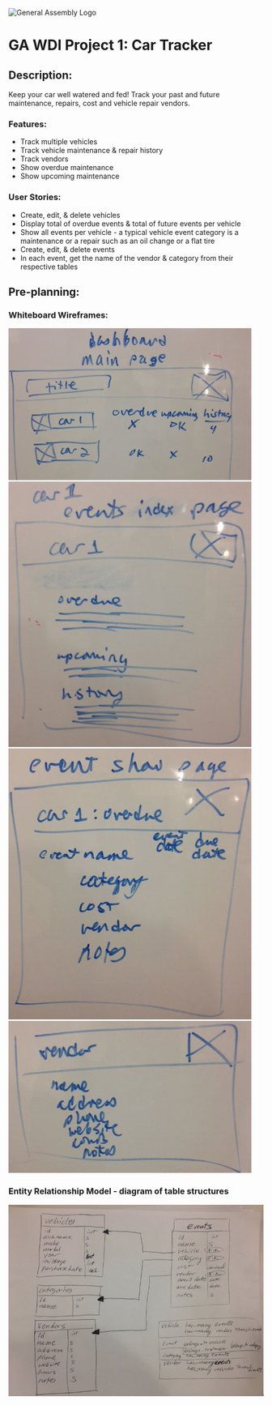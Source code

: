 ![General Assembly Logo](http://i.imgur.com/ke8USTq.png)

# GA WDI Project 1: Car Tracker

## Description:
Keep your car well watered and fed! Track your past and future maintenance, repairs, cost and vehicle repair vendors.

### Features:
- Track multiple vehicles
- Track vehicle maintenance & repair history
- Track vendors
- Show overdue maintenance
- Show upcoming maintenance

### User Stories:
- Create, edit, & delete vehicles
- Display total of overdue events & total of future events per  vehicle
- Show all events per vehicle - a typical vehicle event category is a maintenance or a repair such as an oil change or a flat tire
- Create, edit, & delete events
- In each event, get the name of the vendor & category from their respective tables

## Pre-planning:
### Whiteboard Wireframes:
![image_1](https://github.com/npupillo/project_1_car_tracker/blob/master/preplanning_materials/image_1.jpg)
![image_2](https://github.com/npupillo/project_1_car_tracker/blob/master/preplanning_materials/image_2.jpg)
![image_3](https://github.com/npupillo/project_1_car_tracker/blob/master/preplanning_materials/image_3.jpg)
![image_4](https://github.com/npupillo/project_1_car_tracker/blob/master/preplanning_materials/image_4.jpg)

### Entity Relationship Model - diagram of table structures
![erd](https://github.com/npupillo/project_1_car_tracker/blob/master/preplanning_materials/relationships_diagram.jpg)




